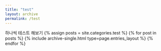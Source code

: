 ```yaml
---
title: "test"
layout: archive
permalink: /test
---
```

하나씩 테스트 해보기
{% assign posts = site.categories.test %}
{% for post in posts %} {% include archive-single.html type=page.entries_layout %} {% endfor %}
